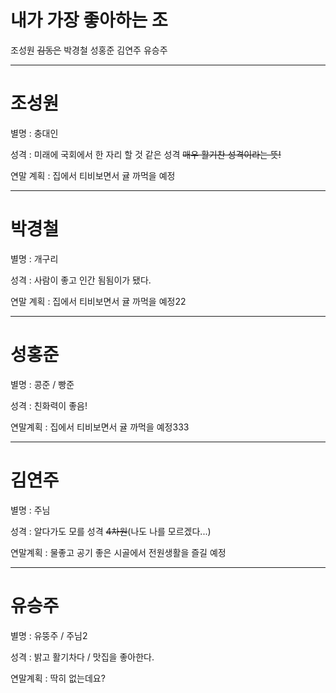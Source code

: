 # **내가 가장 좋아하는 조**

조성원 ~~김동은~~ 박경철 성홍준 김연주 유승주 

---

# **조성원**

별명 : 충대인

성격 : 미래에 국회에서 한 자리 할 것 같은 성격 ~~매우 활기찬 성격이라는 뜻!~~

연말 계획 : 집에서 티비보면서 귤 까먹을 예정

---

# **박경철**

별명 : 개구리

성격 : 사람이 좋고 인간 됨됨이가 됐다.

연말 계획 : 집에서 티비보면서 귤 까먹을 예정22

---

# **성홍준**

별명 : 콩준 / 빵준

성격 : 친화력이 좋음!

연말계획 : 집에서 티비보면서 귤 까먹을 예정333

---


# **김연주**

별명 : 주님

성격 : 알다가도 모를 성격 ~~4차원~~(나도 나를 모르겠다...)

연말계획 : 물좋고 공기 좋은 시골에서 전원생활을 즐길 예정

---

# **유승주**

별명 : 유뚱주 / 주님2

성격 : 밝고 활기차다 / 맛집을 좋아한다.

연말계획 : 딱히 없는데요?
